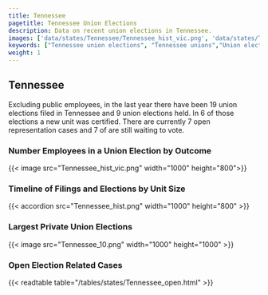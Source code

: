 ```yaml
---
title: Tennessee
pagetitle: Tennessee Union Elections
description: Data on recent union elections in Tennessee.
images: ['data/states/Tennessee/Tennessee_hist_vic.png', 'data/states/Tennessee/Tennessee_hist_size.png', 'data/states/Tennessee/Tennessee_10.png']
keywords: ["Tennessee union elections", "Tennessee unions","Union elections"]
weight: 1
---
```

##  Tennessee

Excluding public employees, in the last year there have been 19 union elections filed in Tennessee and 9 union elections held. In 6 of those elections a new unit was certified. There are currently 7 open representation cases and 7 of are still waiting to vote.

### Number Employees in a Union Election by Outcome
{{< image src="Tennessee_hist_vic.png" width="1000" height="800">}}

### Timeline of Filings and Elections by Unit Size
{{< accordion src="Tennessee_hist.png" width="1000" height="800" >}}

### Largest Private Union Elections
{{< image src="Tennessee_10.png" width="1000" height="1000"  >}}

### Open Election Related Cases
{{< readtable table="/tables/states/Tennessee_open.html" >}}

